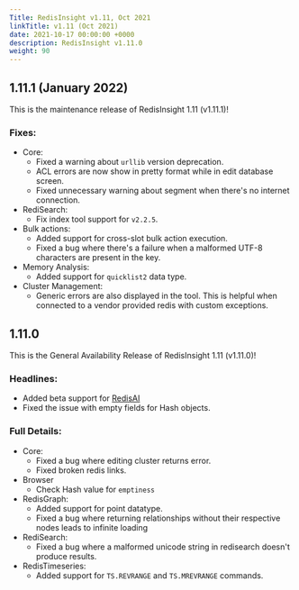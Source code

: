 ```yaml
---
Title: RedisInsight v1.11, Oct 2021
linkTitle: v1.11 (Oct 2021)
date: 2021-10-17 00:00:00 +0000
description: RedisInsight v1.11.0
weight: 90
---
```


## 1.11.1 (January 2022)

This is the maintenance release of RedisInsight 1.11 (v1.11.1)!

### Fixes:

- Core:
  - Fixed a warning about `urllib` version deprecation.
  - ACL errors are now show in pretty format while in edit database screen.
  - Fixed unnecessary warning about segment when there's no internet connection.
- RediSearch:
  - Fix index tool support for `v2.2.5`.
- Bulk actions:
  - Added support for cross-slot bulk action execution.
  - Fixed a bug where there's a failure when a malformed UTF-8 characters are present in the key.
- Memory Analysis:
  - Added support for `quicklist2` data type.
- Cluster Management:
  - Generic errors are also displayed in the tool. This is helpful when connected to a vendor provided redis with custom exceptions.

## 1.11.0

This is the General Availability Release of RedisInsight 1.11 (v1.11.0)!

### Headlines:
- Added beta support for [RedisAI](https://oss.redis.com/redisai/)
- Fixed the issue with empty fields for Hash objects.

### Full Details:
- Core:
  - Fixed a bug where editing cluster returns error.
  - Fixed broken redis links.
- Browser
  - Check Hash value for `emptiness`
- RedisGraph:
  - Added support for point datatype.
  - Fixed a bug where returning relationships without their respective nodes leads to infinite loading
- RediSearch:
  - Fixed a bug where a malformed unicode string in redisearch doesn't produce results.
- RedisTimeseries:
  - Added support for `TS.REVRANGE` and `TS.MREVRANGE` commands.
